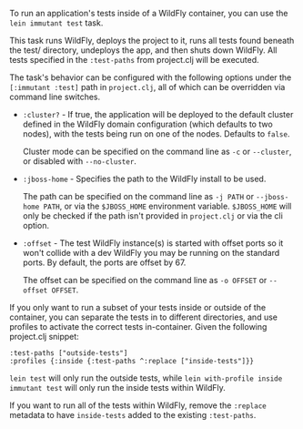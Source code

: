 To run an application's tests inside of a WildFly container, you can
use the `lein immutant test` task.

This task runs WildFly, deploys the project to it, runs all tests
found beneath the test/ directory, undeploys the app, and then shuts
down WildFly. All tests specified in the `:test-paths` from
project.clj will be executed.

The task's behavior can be configured with the following options under
the `[:immutant :test]` path in `project.clj`, all of which can be
overridden via command line switches.

* `:cluster?` - If true, the application will be deployed to the
  default cluster defined in the WildFly domain configuration (which
  defaults to two nodes), with the tests being run on one of the nodes.
  Defaults to `false`.

  Cluster mode can be specified on the command line as `-c` or
  `--cluster`, or disabled with `--no-cluster`.

* `:jboss-home` - Specifies the path to the WildFly install to be
  used.

  The path can be specified on the command line as `-j PATH` or
  `--jboss-home PATH`, or via the `$JBOSS_HOME` environment
  variable. `$JBOSS_HOME` will only be checked if the path isn't
  provided in `project.clj` or via the cli option.

* `:offset` - The test WildFly instance(s) is started with offset
  ports so it won't collide with a dev WildFly you may be running on
  the standard ports. By default, the ports are offset by 67.

  The offset can be specified on the command line as `-o OFFSET` or
  `--offset OFFSET`.

If you only want to run a subset of your tests inside or outside of
the container, you can separate the tests in to different
directories, and use profiles to activate the correct tests
in-container. Given the following project.clj snippet:

    :test-paths ["outside-tests"]
    :profiles {:inside {:test-paths ^:replace ["inside-tests"]}}

`lein test` will only run the outside tests, while
`lein with-profile inside immutant test` will only run the inside
tests within WildFly.

If you want to run all of the tests within WildFly, remove the
`:replace` metadata to have `inside-tests` added to the existing
`:test-paths`.
